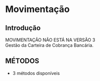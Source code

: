 # Movimentação

## Introdução

MOVIMENTAÇÃO NÃO ESTÁ NA VERSÃO 3<br>
Gestão da Carteira de Cobrança Bancária.

## MÉTODOS

- 3 métodos disponíveis
